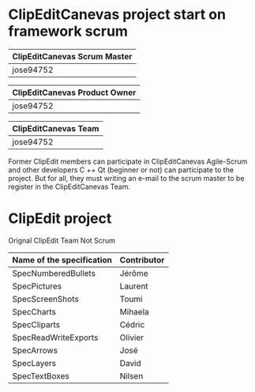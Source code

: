 # ClipEditCanevas project start on framework scrum

| ClipEditCanevas Scrum Master | 
| ----------- |
| jose94752        |

| ClipEditCanevas Product Owner | 
| ----------- |
| jose94752        |

| ClipEditCanevas Team | 
| ----------- |
| jose94752        |

Former ClipEdit members can participate in ClipEditCanevas Agile-Scrum
and other developers C ++ Qt (beginner or not) can participate to the project.
But for all, they must writing an e-mail to the scrum master
to be register in the ClipEditCanevas Team.

# ClipEdit project

Orignal ClipEdit Team Not Scrum
 
| Name of the specification | Contributor |
| ------------------------- | ----------- |
| SpecNumberedBullets       | Jérôme      |
| SpecPictures              | Laurent     |
| SpecScreenShots           | Toumi       |
| SpecCharts                | Mihaela     |
| SpecCliparts              | Cédric      |
| SpecReadWriteExports      | Olivier     |
| SpecArrows                | José        |
| SpecLayers                | David       |
| SpecTextBoxes             | Nilsen      | 
